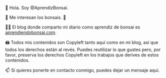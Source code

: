 👋 Hola. Soy @AprendizBonsai.

:evergreen_tree: Me interesan los bonsais. :deciduous_tree:

👩‍💻 El blog donde comparto mi diario como aprendiz de bonsai es <a href="https://aprendiendobonsai.com/" target="_blank" rel="noopener">aprendiendobonsai.com</a>.

🖨 Todos mis contenidos son Copyleft tanto aquí como en mi blog, así que todos los derechos están al revés. Puedes reutilizar lo que gustes pero, por favor, preserva los derechos Copyleft en los trabajos que derives de estos contenidos.

📫 Si quieres ponerte en contacto conmigo, puedes dejar un mensaje aquí.

<!---
AprendizBonsai/AprendizBonsai is a ✨ special ✨ repository because its `README.md` (this file) appears on your GitHub profile.
You can click the Preview link to take a look at your changes.
--->

